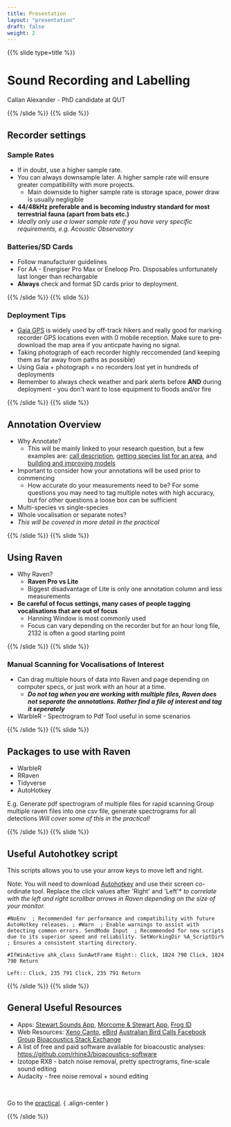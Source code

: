 ```yaml
---
title: Presentation
layout: "presentation"
draft: false
weight: 2
---
```


{{% slide type=title %}}

# Sound Recording and Labelling

Callan Alexander - PhD candidate at QUT

{{% /slide %}}
{{% slide %}}

## Recorder settings

### Sample Rates
 - If in doubt, use a higher sample rate. 
 - You can always downsample later. A higher sample rate will ensure greater compatibililty with more projects.
   - Main downside to higher sample rate is storage space, power draw is usually negligible 
  - **44/48kHz preferable and is becoming industry standard for most terrestrial fauna (apart from bats etc.)** 
 - *Ideally only use a lower sample rate if you have very specific requirements, e.g. Acoustic Observatory* 

### Batteries/SD Cards
 - Follow manufacturer guidelines
 - For AA - Energiser Pro Max or Eneloop Pro. Disposables unfortunately last longer than rechargable 
 -  **Always** check and format SD cards prior to deployment. 

{{% /slide %}}
{{% slide %}}

### Deployment Tips

 - [Gaia GPS](https://www.gaiagps.com/) is widely used by off-track hikers and really good for
   marking recorder GPS locations even with 0 mobile reception. Make sure to pre-download the map area if you anticpate having no signal. 
 - Taking photograph of each recorder highly reccomended (and keeping them as far away from paths as possible)
 - Using Gaia + photograph = no recorders lost yet in hundreds of deployments
 - Remember to always check weather and park alerts before **AND** during deployment - you don't want to lose equipment to floods and/or fire

{{% /slide %}}
{{% slide %}}

## Annotation Overview

 -   Why Annotate?
      - This will be mainly linked to your research question, but a few examples are: [call description](https://www.tandfonline.com/doi/full/10.1080/09524622.2021.1941257), [getting species list for an area](https://onlinelibrary.wiley.com/doi/full/10.1002/ece3.8797), and [building and improving models](https://besjournals.onlinelibrary.wiley.com/doi/full/10.1111/2041-210X.12599)
 -  Important to consider how your annotations will be used prior to commencing
	  - How accurate do  your measurements need to be? For some questions you may need to tag multiple notes with high accuracy, but for other questions a loose box can be sufficient
 -  Multi-species vs single-species  
 -  Whole vocalisation or separate notes?
 - *This will be covered in more detail in the practical*

{{% /slide %}}
{{% slide %}}

## Using Raven

-   Why Raven?
    - **Raven Pro vs Lite** 
    - Biggest disadvantage of Lite is only one annotation column and less measurements
-   **Be careful of focus settings, many cases of people tagging vocalisations that are out of focus**
    - Hanning Window is most commonly used
    -  Focus can vary depending on the recorder but for an hour long file, 2132 is often a good starting point

{{% /slide %}}
{{% slide %}}

### Manual Scanning for Vocalisations of Interest
 -  Can drag multiple hours of data into Raven and page depending on computer specs, or just work with an hour at a time. 
      - ***Do not tag when you are working with multiple files, Raven does not separate the annotations. Rather find a file of interest and tag it seperately*** 
 -  WarbleR - Spectrogram to Pdf Tool useful in some scenarios 

{{% /slide %}}
{{% slide %}}

## Packages to use with Raven

-   WarbleR
-   RRaven
-   Tidyverse
-   AutoHotkey

E.g. Generate pdf spectrogram of multiple files for rapid scanning
Group multiple raven files into one csv file, generate spectrograms for all detections
*Will cover some of this in the practical!* 

{{% /slide %}}
{{% slide %}}

## Useful Autohotkey script

This scripts allows you to use your arrow keys to move left and right.

Note: You will need to download [Autohotkey](https://www.autohotkey.com/) and 
use their screen co-ordinate tool. Replace the click values after 'Right' and 
'Left'* *to correlate with the left and right scrollbar arrows in Raven 
depending on the size of your monitor.*

```text
#NoEnv  ; Recommended for performance and compatibility with future AutoHotkey releases. ; #Warn  ; Enable warnings to assist with
detecting common errors. SendMode Input  ; Recommended for new scripts
due to its superior speed and reliability. SetWorkingDir %A_ScriptDir%
; Ensures a consistent starting directory.

#IfWinActive ahk_class SunAwtFrame Right:: Click, 1824 790 Click, 1824 790 Return

Left:: Click, 235 791 Click, 235 791 Return
```

{{% /slide %}}
{{% slide %}}

## General Useful Resources

-   Apps: [Stewart Sounds App](https://play.google.com/store/apps/details?id=com.mydigitalearth.stewartaustralianbirdcalls&hl=en_AU&gl=US), [Morcome & Stewart App](https://apps.apple.com/au/app/morcombe-stewart-guide/id397979505), [Frog ID](https://www.frogid.net.au/)
-   Web Resources: [Xeno Canto](https://xeno-canto.org/), [eBird](https://ebird.org/home) [Australian Bird Calls Facebook Group](https://www.facebook.com/groups/356176485924043/) [Bioacoustics Stack Exchange](https://bioacoustics.stackexchange.com/)
-   A list of free and paid software available for bioacoustic analyses: https://github.com/rhine3/bioacoustics-software
-   Izotope RX8 - batch noise removal, pretty spectrograms, fine-scale sound editing 
-   Audacity - free noise removal + sound editing

&nbsp;

Go to the [practical](../practical/).
{ .align-center }

{{% /slide %}}
